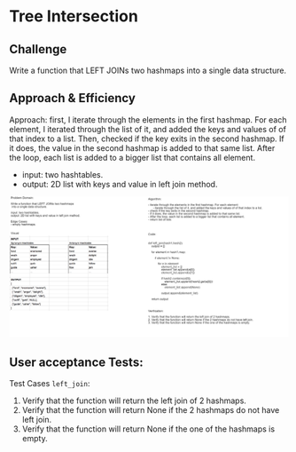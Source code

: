 # Tree Intersection

## Challenge
Write a function that LEFT JOINs two hashmaps into a single data structure.

## Approach & Efficiency
Approach: first, I iterate through the elements in the first hashmap. For each element, I iterated through the list of it, and added the keys and values of of that index to a list. Then, checked if the key exits in the second hashmap. If it does, the value in the second hashmap is added to that same list. After the loop, each list is added to a bigger list that contains all element.  

* input: two hashtables.
* output: 2D list with keys and value in left join method.

![Left Join](../../../assets/left_join.png)

## User acceptance Tests:
Test Cases `left_join`:
1. Verify that the function will return the left join of 2 hashmaps.
2. Verify that the function will return None if the 2 hashmaps do not have left join.
3. Verify that the function will return None if the one of the hashmaps is empty.




